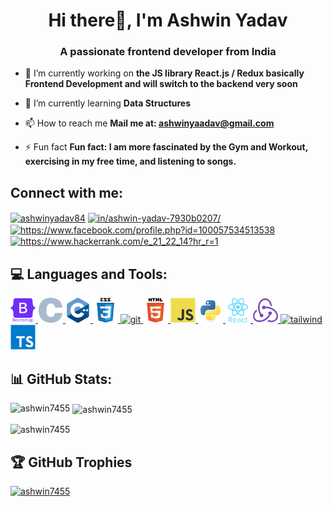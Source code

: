 <h1 align="center">Hi there👋, I'm Ashwin Yadav</h1>
<h3 align="center">A passionate frontend developer from India</h3>

- 🔭 I’m currently working on **the JS library React.js / Redux basically Frontend Development and will switch to the backend very soon**

- 🌱 I’m currently learning **Data Structures**

- 📫 How to reach me **Mail me at: ashwinyaadav@gmail.com**

- ⚡ Fun fact **Fun fact: I am more fascinated by the Gym and Workout, exercising in my free time, and listening to songs.**

<h2 align="left">Connect with me:</h2>
<p align="left">
<a href="https://twitter.com/ashwinyadav84" target="blank"><img align="center" src="https://raw.githubusercontent.com/rahuldkjain/github-profile-readme-generator/master/src/images/icons/Social/twitter.svg" alt="ashwinyadav84" height="30" width="40" /></a>
<a href="https://linkedin.com/in/in/ashwin-yadav-7930b0207/" target="blank"><img align="center" src="https://raw.githubusercontent.com/rahuldkjain/github-profile-readme-generator/master/src/images/icons/Social/linked-in-alt.svg" alt="in/ashwin-yadav-7930b0207/" height="30" width="40" /></a>
<a href="https://fb.com/https://www.facebook.com/profile.php?id=100057534513538" target="blank"><img align="center" src="https://raw.githubusercontent.com/rahuldkjain/github-profile-readme-generator/master/src/images/icons/Social/facebook.svg" alt="https://www.facebook.com/profile.php?id=100057534513538" height="30" width="40" /></a>
<a href="https://www.hackerearth.com/https://www.hackerrank.com/e_21_22_14?hr_r=1" target="blank"><img align="center" src="https://raw.githubusercontent.com/rahuldkjain/github-profile-readme-generator/master/src/images/icons/Social/hackerearth.svg" alt="https://www.hackerrank.com/e_21_22_14?hr_r=1" height="30" width="40" /></a>
</p>

<h2 align="left">💻 Languages and Tools:</h2>
<p align="left">  <a href="https://getbootstrap.com" target="_blank" rel="noreferrer"> <img src="https://raw.githubusercontent.com/devicons/devicon/master/icons/bootstrap/bootstrap-plain-wordmark.svg" alt="bootstrap" width="40" height="40"/> </a> <a href="https://www.cprogramming.com/" target="_blank" rel="noreferrer"> <img src="https://raw.githubusercontent.com/devicons/devicon/master/icons/c/c-original.svg" alt="c" width="40" height="40"/> </a> <a href="https://www.w3schools.com/cpp/" target="_blank" rel="noreferrer"> <img src="https://raw.githubusercontent.com/devicons/devicon/master/icons/cplusplus/cplusplus-original.svg" alt="cplusplus" width="40" height="40"/> </a> <a href="https://www.w3schools.com/css/" target="_blank" rel="noreferrer"> <img src="https://raw.githubusercontent.com/devicons/devicon/master/icons/css3/css3-original-wordmark.svg" alt="css3" width="40" height="40"/> </a> <a href="https://git-scm.com/" target="_blank" rel="noreferrer"> <img src="https://www.vectorlogo.zone/logos/git-scm/git-scm-icon.svg" alt="git" width="40" height="40"/> </a> <a href="https://www.w3.org/html/" target="_blank" rel="noreferrer"> <img src="https://raw.githubusercontent.com/devicons/devicon/master/icons/html5/html5-original-wordmark.svg" alt="html5" width="40" height="40"/> </a> <a href="https://developer.mozilla.org/en-US/docs/Web/JavaScript" target="_blank" rel="noreferrer"> <img src="https://raw.githubusercontent.com/devicons/devicon/master/icons/javascript/javascript-original.svg" alt="javascript" width="40" height="40"/> </a> <a href="https://www.python.org" target="_blank" rel="noreferrer"> <img src="https://raw.githubusercontent.com/devicons/devicon/master/icons/python/python-original.svg" alt="python" width="40" height="40"/> </a> <a href="https://reactjs.org/" target="_blank" rel="noreferrer"> <img src="https://raw.githubusercontent.com/devicons/devicon/master/icons/react/react-original-wordmark.svg" alt="react" width="40" height="40"/> </a> <a href="https://redux.js.org" target="_blank" rel="noreferrer"> <img src="https://raw.githubusercontent.com/devicons/devicon/master/icons/redux/redux-original.svg" alt="redux" width="40" height="40"/> </a> <a href="https://tailwindcss.com/" target="_blank" rel="noreferrer"> <img src="https://www.vectorlogo.zone/logos/tailwindcss/tailwindcss-icon.svg" alt="tailwind" width="40" height="40"/> </a> <a href="https://www.typescriptlang.org/" target="_blank" rel="noreferrer"> <img src="https://raw.githubusercontent.com/devicons/devicon/master/icons/typescript/typescript-original.svg" alt="typescript" width="40" height="40"/> </a> </p>

 <h2 align="left">📊 GitHub Stats: </h2>
<p><img align="left" src="https://github-readme-stats.vercel.app/api/top-langs?username=ashwin7455&show_icons=true&locale=en&layout=compact" alt="ashwin7455" /></p>

<p>&nbsp;<img align="center" src="https://github-readme-stats.vercel.app/api?username=ashwin7455&show_icons=true&locale=en" alt="ashwin7455" /></p>

<p><img align="center" src="https://github-readme-streak-stats.herokuapp.com/?user=ashwin7455&" alt="ashwin7455" /></p>

 <h2 align="left"> 🏆 GitHub Trophies </h2>
<p align="left"> <a href="https://github.com/ryo-ma/github-profile-trophy"><img src="https://github-profile-trophy.vercel.app/?username=ashwin7455" alt="ashwin7455" /></a> </p>





